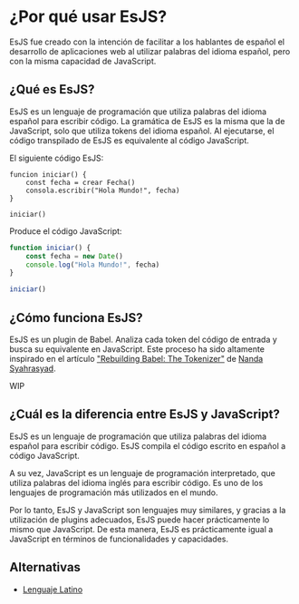 # ¿Por qué usar EsJS?

EsJS fue creado con la intención de facilitar a los hablantes de español el desarrollo de aplicaciones web al utilizar palabras del idioma español, pero con la misma capacidad de JavaScript.

## ¿Qué es EsJS?

EsJS es un lenguaje de programación que utiliza palabras del idioma español para escribir código. La gramática de EsJS es la misma que la de JavaScript, solo que utiliza tokens del idioma español. Al ejecutarse, el código transpilado de EsJS es equivalente al código JavaScript.

El siguiente código EsJS:

```esjs
funcion iniciar() {
    const fecha = crear Fecha()
    consola.escribir("Hola Mundo!", fecha)
}

iniciar()
```

Produce el código JavaScript:

```js
function iniciar() {
    const fecha = new Date()
    console.log("Hola Mundo!", fecha)
}

iniciar()
```

## ¿Cómo funciona EsJS?

EsJS es un plugin de Babel. Analiza cada token del código de entrada y busca su equivalente en JavaScript. Este proceso ha sido altamente inspirado en el artículo ["Rebuilding Babel: The Tokenizer"](https://www.nan.fyi/tokenizer) de [Nanda Syahrasyad](https://www.nan.fyi/).

WIP

## ¿Cuál es la diferencia entre EsJS y JavaScript?

EsJS es un lenguaje de programación que utiliza palabras del idioma español para escribir código. EsJS compila el código escrito en español a código JavaScript.

A su vez, JavaScript es un lenguaje de programación interpretado, que utiliza palabras del idioma inglés para escribir código. Es uno de los lenguajes de programación más utilizados en el mundo.

Por lo tanto, EsJS y JavaScript son lenguajes muy similares, y gracias a la utilización de plugins adecuados, EsJS puede hacer prácticamente lo mismo que JavaScript. De esta manera, EsJS es prácticamente igual a JavaScript en términos de funcionalidades y capacidades.


## Alternativas

- [Lenguaje Latino](https://www.lenguajelatino.org/)
